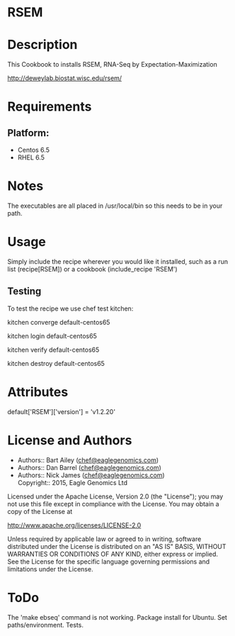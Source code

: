 # RSEM

Description
===========

This Cookbook to installs RSEM, RNA-Seq by Expectation-Maximization

http://deweylab.biostat.wisc.edu/rsem/


Requirements
============

## Platform:

* Centos 6.5
* RHEL 6.5

Notes
=====
The executables are all placed in /usr/local/bin so this needs to be in your path. 

Usage
=====
Simply include the recipe wherever you would like it installed, such as a run list (recipe[RSEM]) or a cookbook (include_recipe 'RSEM')


## Testing
To test the recipe we use chef test kitchen:

kitchen converge default-centos65 

kitchen login default-centos65

kitchen verify default-centos65

kitchen destroy default-centos65

Attributes
==========
default['RSEM']['version'] =  'v1.2.20'
    
License and Authors
===================

* Authors:: Bart Ailey (<chef@eaglegenomics.com>)
* Authors:: Dan Barrel (<chef@eaglegenomics.com>)
* Authors:: Nick James (<chef@eaglegenomics.com>)    
Copyright:: 2015, Eagle Genomics Ltd

    
Licensed under the Apache License, Version 2.0 (the "License");
you may not use this file except in compliance with the License.
You may obtain a copy of the License at

http://www.apache.org/licenses/LICENSE-2.0

Unless required by applicable law or agreed to in writing, software
distributed under the License is distributed on an "AS IS" BASIS,
WITHOUT WARRANTIES OR CONDITIONS OF ANY KIND, either express or implied.
See the License for the specific language governing permissions and
limitations under the License.
    
ToDo
====
    
The 'make ebseq' command is not working. 
Package install for Ubuntu.
Set paths/environment.
Tests.
